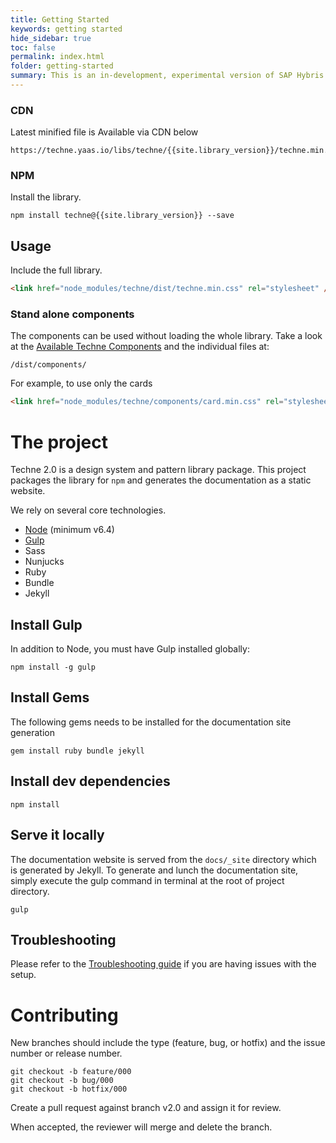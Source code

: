```yaml
---
title: Getting Started
keywords: getting started
hide_sidebar: true
toc: false
permalink: index.html
folder: getting-started
summary: This is an in-development, experimental version of SAP Hybris Techne. It should NOT be used for production. Refer to the Techne website for details about the current version.
---
```


### CDN
Latest minified file is Available via CDN below

```
https://techne.yaas.io/libs/techne/{{site.library_version}}/techne.min.css
```
### NPM
Install the library.

````
npm install techne@{{site.library_version}} --save
````
## Usage
Include the full library.

```html
<link href="node_modules/techne/dist/techne.min.css" rel="stylesheet" />
```

### Stand alone components
The components can be used without loading the whole library. Take a look at the [Available Techne Components](https://github.com/SAP/techne/wiki/Techne-Components) and the individual files at:

```
/dist/components/
```

For example, to use only the cards
```html
<link href="node_modules/techne/components/card.min.css" rel="stylesheet" />
````

# The project
Techne 2.0 is a design system and pattern library package. This project packages the library for `npm` and generates the documentation as a static website.

We rely on several core technologies.

* [Node](https://nodejs.org/) (minimum v6.4)
* [Gulp](https://gulpjs.com/)
* Sass
* Nunjucks
* Ruby
* Bundle
* Jekyll

## Install Gulp
In addition to Node, you must have Gulp installed globally:

`npm install -g gulp`

## Install Gems
The following gems needs to be installed for the documentation site generation

`gem install ruby bundle jekyll`

## Install dev dependencies

`npm install`

## Serve it locally
The documentation website is served from the `docs/_site` directory which is generated by Jekyll. To generate and lunch the documentation site, simply execute the gulp command in terminal at the root of project directory.

`gulp`

## Troubleshooting
Please refer to the [Troubleshooting guide](https://github.com/SAP/techne/wiki/Troubleshooting-&-Known-Issues) if you are having issues with the setup.

# Contributing
New branches should include the type (feature, bug, or hotfix) and the issue number or release number.

```
git checkout -b feature/000
git checkout -b bug/000
git checkout -b hotfix/000
```

Create a pull request against branch  v2.0  and assign it for review.

When accepted, the reviewer will merge and delete the branch.
